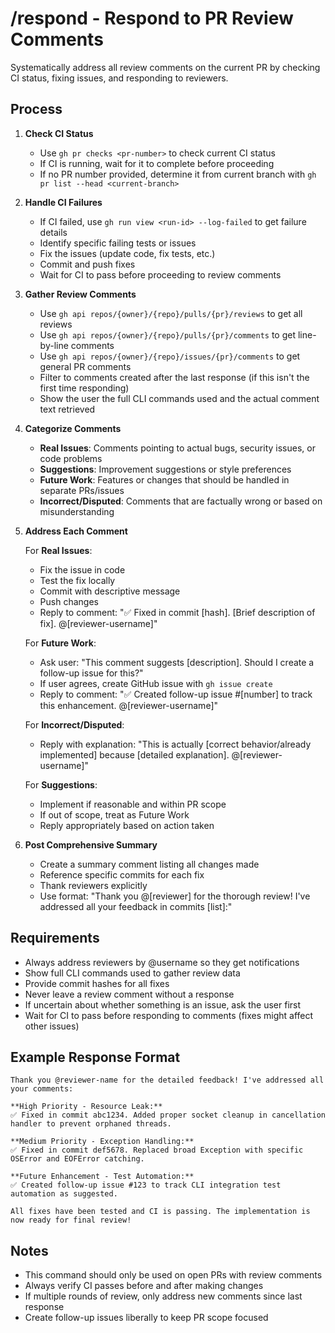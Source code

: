 # /respond - Respond to PR Review Comments

Systematically address all review comments on the current PR by checking CI status, fixing issues, and responding to reviewers.

## Process

1. **Check CI Status**
   - Use `gh pr checks <pr-number>` to check current CI status
   - If CI is running, wait for it to complete before proceeding
   - If no PR number provided, determine it from current branch with `gh pr list --head <current-branch>`

2. **Handle CI Failures**
   - If CI failed, use `gh run view <run-id> --log-failed` to get failure details
   - Identify specific failing tests or issues
   - Fix the issues (update code, fix tests, etc.)
   - Commit and push fixes
   - Wait for CI to pass before proceeding to review comments

3. **Gather Review Comments**
   - Use `gh api repos/{owner}/{repo}/pulls/{pr}/reviews` to get all reviews
   - Use `gh api repos/{owner}/{repo}/pulls/{pr}/comments` to get line-by-line comments
   - Use `gh api repos/{owner}/{repo}/issues/{pr}/comments` to get general PR comments
   - Filter to comments created after the last response (if this isn't the first time responding)
   - Show the user the full CLI commands used and the actual comment text retrieved

4. **Categorize Comments**
   - **Real Issues**: Comments pointing to actual bugs, security issues, or code problems
   - **Suggestions**: Improvement suggestions or style preferences
   - **Future Work**: Features or changes that should be handled in separate PRs/issues
   - **Incorrect/Disputed**: Comments that are factually wrong or based on misunderstanding

5. **Address Each Comment**

   For **Real Issues**:
   - Fix the issue in code
   - Test the fix locally
   - Commit with descriptive message
   - Push changes
   - Reply to comment: "✅ Fixed in commit [hash]. [Brief description of fix]. @[reviewer-username]"

   For **Future Work**:
   - Ask user: "This comment suggests [description]. Should I create a follow-up issue for this?"
   - If user agrees, create GitHub issue with `gh issue create`
   - Reply to comment: "✅ Created follow-up issue #[number] to track this enhancement. @[reviewer-username]"

   For **Incorrect/Disputed**:
   - Reply with explanation: "This is actually [correct behavior/already implemented] because [detailed explanation]. @[reviewer-username]"

   For **Suggestions**:
   - Implement if reasonable and within PR scope
   - If out of scope, treat as Future Work
   - Reply appropriately based on action taken

6. **Post Comprehensive Summary**
   - Create a summary comment listing all changes made
   - Reference specific commits for each fix
   - Thank reviewers explicitly
   - Use format: "Thank you @[reviewer] for the thorough review! I've addressed all your feedback in commits [list]:"

## Requirements

- Always address reviewers by @username so they get notifications
- Show full CLI commands used to gather review data
- Provide commit hashes for all fixes
- Never leave a review comment without a response
- If uncertain about whether something is an issue, ask the user first
- Wait for CI to pass before responding to comments (fixes might affect other issues)

## Example Response Format

```
Thank you @reviewer-name for the detailed feedback! I've addressed all your comments:

**High Priority - Resource Leak:**
✅ Fixed in commit abc1234. Added proper socket cleanup in cancellation handler to prevent orphaned threads.

**Medium Priority - Exception Handling:**  
✅ Fixed in commit def5678. Replaced broad Exception with specific OSError and EOFError catching.

**Future Enhancement - Test Automation:**
✅ Created follow-up issue #123 to track CLI integration test automation as suggested.

All fixes have been tested and CI is passing. The implementation is now ready for final review!
```

## Notes

- This command should only be used on open PRs with review comments
- Always verify CI passes before and after making changes
- If multiple rounds of review, only address new comments since last response
- Create follow-up issues liberally to keep PR scope focused